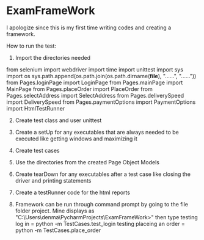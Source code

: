 # ExamFrameWork
 
I apologize since this is my first time writing codes and creating a framework.

How to run the test:

1. Import the directories needed

from selenium import webdriver
import time
import unittest
import sys
import os
sys.path.append(os.path.join(os.path.dirname(__file__), "......", "......"))
from Pages.loginPage import LoginPage
from Pages.mainPage import MainPage
from Pages.placeOrder import PlaceOrder
from Pages.selectAddress import SelectAddress
from Pages.deliverySpeed import DeliverySpeed
from Pages.paymentOptions import PaymentOptions
import HtmlTestRunner

2. Create test class and user unittest

3. Create a setUp for any executables that are always needed to be executed like getting windows and maximizing it

4. Create test cases

5. Use the directories from the created Page Object Models

6. Create tearDown for any executables after a test case like closing the driver and printing statements

7. Create a testRunner code for the html reports

8. Framework can be run through command prompt by going to the file folder project. Mine displays as 
"C:\Users\denma\PycharmProjects\ExamFrameWork>"
then type 
testing log in = python -m TestCases.test_login
testing placeing an order = python -m TestCases.place_order
